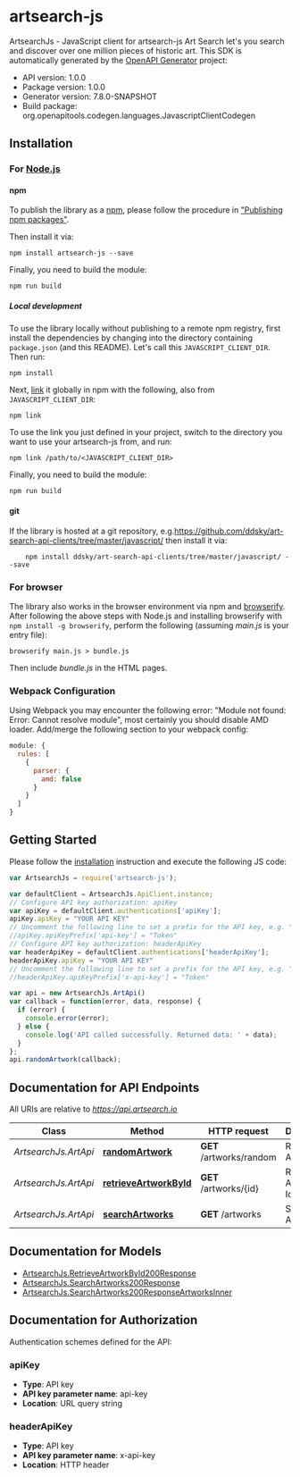 # artsearch-js

ArtsearchJs - JavaScript client for artsearch-js
Art Search let's you search and discover over one million pieces of historic art.
This SDK is automatically generated by the [OpenAPI Generator](https://openapi-generator.tech) project:

- API version: 1.0.0
- Package version: 1.0.0
- Generator version: 7.8.0-SNAPSHOT
- Build package: org.openapitools.codegen.languages.JavascriptClientCodegen

## Installation

### For [Node.js](https://nodejs.org/)

#### npm

To publish the library as a [npm](https://www.npmjs.com/), please follow the procedure in ["Publishing npm packages"](https://docs.npmjs.com/getting-started/publishing-npm-packages).

Then install it via:

```shell
npm install artsearch-js --save
```

Finally, you need to build the module:

```shell
npm run build
```

##### Local development

To use the library locally without publishing to a remote npm registry, first install the dependencies by changing into the directory containing `package.json` (and this README). Let's call this `JAVASCRIPT_CLIENT_DIR`. Then run:

```shell
npm install
```

Next, [link](https://docs.npmjs.com/cli/link) it globally in npm with the following, also from `JAVASCRIPT_CLIENT_DIR`:

```shell
npm link
```

To use the link you just defined in your project, switch to the directory you want to use your artsearch-js from, and run:

```shell
npm link /path/to/<JAVASCRIPT_CLIENT_DIR>
```

Finally, you need to build the module:

```shell
npm run build
```

#### git

If the library is hosted at a git repository, e.g.https://github.com/ddsky/art-search-api-clients/tree/master/javascript/
then install it via:

```shell
    npm install ddsky/art-search-api-clients/tree/master/javascript/ --save
```

### For browser

The library also works in the browser environment via npm and [browserify](http://browserify.org/). After following
the above steps with Node.js and installing browserify with `npm install -g browserify`,
perform the following (assuming *main.js* is your entry file):

```shell
browserify main.js > bundle.js
```

Then include *bundle.js* in the HTML pages.

### Webpack Configuration

Using Webpack you may encounter the following error: "Module not found: Error:
Cannot resolve module", most certainly you should disable AMD loader. Add/merge
the following section to your webpack config:

```javascript
module: {
  rules: [
    {
      parser: {
        amd: false
      }
    }
  ]
}
```

## Getting Started

Please follow the [installation](#installation) instruction and execute the following JS code:

```javascript
var ArtsearchJs = require('artsearch-js');

var defaultClient = ArtsearchJs.ApiClient.instance;
// Configure API key authorization: apiKey
var apiKey = defaultClient.authentications['apiKey'];
apiKey.apiKey = "YOUR API KEY"
// Uncomment the following line to set a prefix for the API key, e.g. "Token" (defaults to null)
//apiKey.apiKeyPrefix['api-key'] = "Token"
// Configure API key authorization: headerApiKey
var headerApiKey = defaultClient.authentications['headerApiKey'];
headerApiKey.apiKey = "YOUR API KEY"
// Uncomment the following line to set a prefix for the API key, e.g. "Token" (defaults to null)
//headerApiKey.apiKeyPrefix['x-api-key'] = "Token"

var api = new ArtsearchJs.ArtApi()
var callback = function(error, data, response) {
  if (error) {
    console.error(error);
  } else {
    console.log('API called successfully. Returned data: ' + data);
  }
};
api.randomArtwork(callback);

```

## Documentation for API Endpoints

All URIs are relative to *https://api.artsearch.io*

Class | Method | HTTP request | Description
------------ | ------------- | ------------- | -------------
*ArtsearchJs.ArtApi* | [**randomArtwork**](docs/ArtApi.md#randomArtwork) | **GET** /artworks/random | Random Artwork
*ArtsearchJs.ArtApi* | [**retrieveArtworkById**](docs/ArtApi.md#retrieveArtworkById) | **GET** /artworks/{id} | Retrieve Artwork by Id
*ArtsearchJs.ArtApi* | [**searchArtworks**](docs/ArtApi.md#searchArtworks) | **GET** /artworks | Search Artworks


## Documentation for Models

 - [ArtsearchJs.RetrieveArtworkById200Response](docs/RetrieveArtworkById200Response.md)
 - [ArtsearchJs.SearchArtworks200Response](docs/SearchArtworks200Response.md)
 - [ArtsearchJs.SearchArtworks200ResponseArtworksInner](docs/SearchArtworks200ResponseArtworksInner.md)


## Documentation for Authorization


Authentication schemes defined for the API:
### apiKey


- **Type**: API key
- **API key parameter name**: api-key
- **Location**: URL query string

### headerApiKey


- **Type**: API key
- **API key parameter name**: x-api-key
- **Location**: HTTP header

